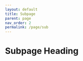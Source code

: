 ```yaml
---
layout: default
title: Subpage
parent: page
nav_order: 2
permalink: /page/sub
---
```


# Subpage Heading